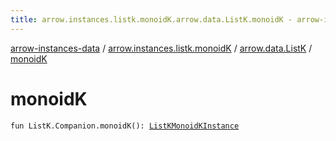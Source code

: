 ```yaml
---
title: arrow.instances.listk.monoidK.arrow.data.ListK.monoidK - arrow-instances-data
---
```


[arrow-instances-data](../../index.html) / [arrow.instances.listk.monoidK](../index.html) / [arrow.data.ListK](index.html) / [monoidK](./monoid-k.html)

# monoidK

`fun ListK.Companion.monoidK(): `[`ListKMonoidKInstance`](../../arrow.instances/-list-k-monoid-k-instance/index.html)